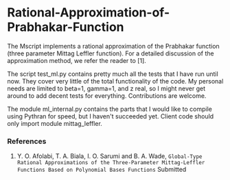 # Rational-Approximation-of-Prabhakar-Function

The Mscript implements a rational approximation of the Prabhakar function (three parameter Mittag Leffler function). For a detailed discussion of the approximation method, we refer the reader to [1].

The script test_ml.py contains pretty much all the tests that I have run until now. They cover very little of the total functionality of the code. My personal needs are limited to beta=1, gamma=1, and z real, so I might never get around to add decent tests for everything. Contributions are welcome.

The module ml_internal.py contains the parts that I would like to compile using Pythran for speed, but I haven't succeeded yet. Client code should only import module mittag_leffler.


### References
1. Y. O. Afolabi, T. A. Biala, I. O. Sarumi and B. A. Wade, `Global-Type Rational Approximations of the Three-Parameter Mittag-Leffler Functions Based on Polynomial Bases Functions` Submitted

